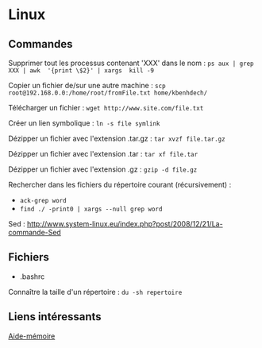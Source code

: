 ﻿Linux
=====

Commandes
---------

Supprimer tout les processus contenant 'XXX' dans le nom :  `ps aux | grep XXX | awk  '{print \$2}' | xargs  kill -9`

Copier un fichier de/sur une autre machine : `scp root@192.168.0.0:/home/root/fromFile.txt home/kbenhdech/`

Télécharger un fichier : `wget http://www.site.com/file.txt`

Créer un lien symbolique : `ln -s file symlink`

Dézipper un fichier avec l'extension .tar.gz : `tar xvzf file.tar.gz`

Dézipper un fichier avec l'extension .tar : `tar xf file.tar`

Dézipper un fichier avec l'extension .gz : `gzip -d file.gz`

Rechercher dans les fichiers du répertoire courant (récursivement) : 

* `ack-grep word`
* `find ./ -print0 | xargs --null grep word`

Sed : http://www.system-linux.eu/index.php?post/2008/12/21/La-commande-Sed



Fichiers
--------

* .bashrc

Connaître la taille d'un répertoire : `du -sh repertoire`



Liens intéressants
------------------

[Aide-mémoire](http://www.dti.ulaval.ca/pp/rva/unix/Unix_AideMemoire.htm)


